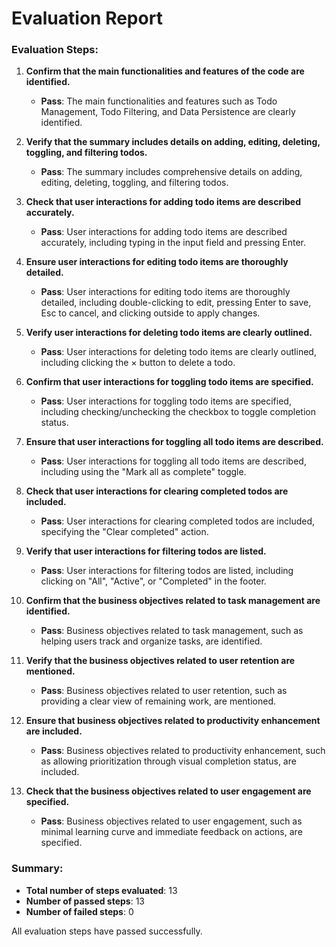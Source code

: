 # Evaluation Report

### Evaluation Steps:

1. **Confirm that the main functionalities and features of the code are identified.**
   - **Pass**: The main functionalities and features such as Todo Management, Todo Filtering, and Data Persistence are clearly identified.

2. **Verify that the summary includes details on adding, editing, deleting, toggling, and filtering todos.**
   - **Pass**: The summary includes comprehensive details on adding, editing, deleting, toggling, and filtering todos.

3. **Check that user interactions for adding todo items are described accurately.**
   - **Pass**: User interactions for adding todo items are described accurately, including typing in the input field and pressing Enter.

4. **Ensure user interactions for editing todo items are thoroughly detailed.**
   - **Pass**: User interactions for editing todo items are thoroughly detailed, including double-clicking to edit, pressing Enter to save, Esc to cancel, and clicking outside to apply changes.

5. **Verify user interactions for deleting todo items are clearly outlined.**
   - **Pass**: User interactions for deleting todo items are clearly outlined, including clicking the × button to delete a todo.

6. **Confirm that user interactions for toggling todo items are specified.**
   - **Pass**: User interactions for toggling todo items are specified, including checking/unchecking the checkbox to toggle completion status.

7. **Ensure that user interactions for toggling all todo items are described.**
   - **Pass**: User interactions for toggling all todo items are described, including using the "Mark all as complete" toggle.

8. **Check that user interactions for clearing completed todos are included.**
   - **Pass**: User interactions for clearing completed todos are included, specifying the "Clear completed" action.

9. **Verify that user interactions for filtering todos are listed.**
   - **Pass**: User interactions for filtering todos are listed, including clicking on "All", "Active", or "Completed" in the footer.

10. **Confirm that the business objectives related to task management are identified.**
    - **Pass**: Business objectives related to task management, such as helping users track and organize tasks, are identified.

11. **Verify that the business objectives related to user retention are mentioned.**
    - **Pass**: Business objectives related to user retention, such as providing a clear view of remaining work, are mentioned.

12. **Ensure that business objectives related to productivity enhancement are included.**
    - **Pass**: Business objectives related to productivity enhancement, such as allowing prioritization through visual completion status, are included.

13. **Check that the business objectives related to user engagement are specified.**
    - **Pass**: Business objectives related to user engagement, such as minimal learning curve and immediate feedback on actions, are specified.

### Summary:

- **Total number of steps evaluated**: 13
- **Number of passed steps**: 13
- **Number of failed steps**: 0

All evaluation steps have passed successfully.